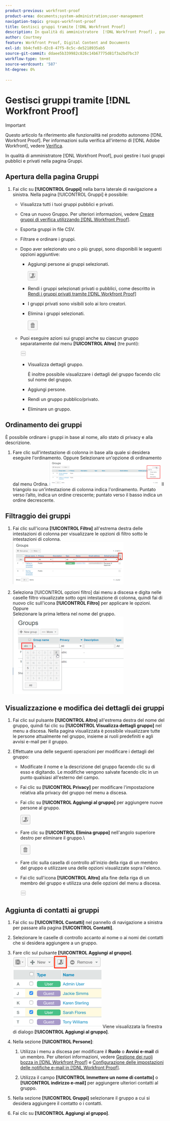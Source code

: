 ```yaml
---
product-previous: workfront-proof
product-area: documents;system-administration;user-management
navigation-topic: groups-workfront-proof
title: Gestisci gruppi tramite [!DNL Workfront Proof]
description: In qualità di amministratore  [!DNL Workfront Proof] , puoi gestire i tuoi gruppi pubblici e privati nella pagina Gruppi.
author: Courtney
feature: Workfront Proof, Digital Content and Documents
exl-id: bb4cfe03-d2c8-47f5-8c5c-de5218935ab5
source-git-commit: ddaee5b339982c826c14b67775d81f3a2bd7bc37
workflow-type: tm+mt
source-wordcount: '587'
ht-degree: 0%

---
```


# Gestisci gruppi tramite [!DNL Workfront Proof]

>[!IMPORTANT]
>
>Questo articolo fa riferimento alle funzionalità nel prodotto autonomo [!DNL Workfront Proof]. Per informazioni sulla verifica all&#39;interno di [!DNL Adobe Workfront], vedere [Verifica](../../../review-and-approve-work/proofing/proofing.md).

In qualità di amministratore [!DNL Workfront Proof], puoi gestire i tuoi gruppi pubblici e privati nella pagina Gruppi.

## Apertura della pagina Gruppi

1. Fai clic su **[!UICONTROL Gruppi]** nella barra laterale di navigazione a sinistra.
Nella pagina [!UICONTROL Gruppi] è possibile:

   * Visualizza tutti i tuoi gruppi pubblici e privati.
   * Crea un nuovo Gruppo. Per ulteriori informazioni, vedere [Creare gruppi di verifica utilizzando [!DNL Workfront Proof]](../../../workfront-proof/wp-mnguserscontacts/groups/create-proofing-groups.md).
   * Esporta gruppi in file CSV.
   * Filtrare e ordinare i gruppi.
   * Dopo aver selezionato uno o più gruppi, sono disponibili le seguenti opzioni aggiuntive:

      * Aggiungi persone ai gruppi selezionati.

        ![Groups_page-add_people_btn.png](assets/groups-page-add-people-btn-30x29.png)

      * Rendi i gruppi selezionati privati o pubblici, come descritto in [Rendi i gruppi privati tramite [!DNL Workfront Proof]](../../../workfront-proof/wp-mnguserscontacts/groups/make-groups-private.md)
      * I gruppi privati sono visibili solo ai loro creatori.
      * Elimina i gruppi selezionati.

        ![Icona Elimina](assets/trash-button.png)
   * Puoi eseguire azioni sui gruppi anche su ciascun gruppo separatamente dal menu **[!UICONTROL Altro]** (tre punti):

     ![Altro menu](assets/more-button-small.png)

      * Visualizza dettagli gruppo.

        È inoltre possibile visualizzare i dettagli del gruppo facendo clic sul nome del gruppo.
      * Aggiungi persone.
      * Rendi un gruppo pubblico/privato.
      * Eliminare un gruppo.


## Ordinamento dei gruppi

È possibile ordinare i gruppi in base al nome, allo stato di privacy e alla descrizione.

1. Fare clic sull&#39;intestazione di colonna in base alla quale si desidera eseguire l&#39;ordinamento.
Oppure
Selezionare un&#39;opzione di ordinamento dal menu Ordina.
   ![Groups_page-Sort_menu.png](assets/groups-page-sort-menu-350x80.png)
Il triangolo su un&#39;intestazione di colonna indica l&#39;ordinamento. Puntato verso l’alto, indica un ordine crescente; puntato verso il basso indica un ordine decrescente.

## Filtraggio dei gruppi

1. Fai clic sull&#39;icona **[!UICONTROL Filtro]** all&#39;estrema destra delle intestazioni di colonna per visualizzare le opzioni di filtro sotto le intestazioni di colonna.
   ![Group_page-Filter_icon_and_options.png](assets/group-page-filter-icon-and-options-350x134.png)

1. Seleziona [!UICONTROL opzioni filtro] dai menu a discesa e digita nelle caselle filtro visualizzate sotto ogni intestazione di colonna, quindi fai di nuovo clic sull&#39;icona **[!UICONTROL Filtro]** per applicare le opzioni.
Oppure\
   Selezionare la prima lettera nel nome del gruppo.
   ![Groups_page-filtering_by_letter.png](assets/groups-page-filtering-by-letter-350x245.png)

## Visualizzazione e modifica dei dettagli dei gruppi

1. Fai clic sul pulsante **[!UICONTROL Altro]** all&#39;estrema destra del nome del gruppo, quindi fai clic su **[!UICONTROL Visualizza dettagli gruppo]** nel menu a discesa.
Nella pagina visualizzata è possibile visualizzare tutte le persone attualmente nel gruppo, insieme ai ruoli predefiniti e agli avvisi e-mail per il gruppo.

1. Effettuate una delle seguenti operazioni per modificare i dettagli del gruppo:

   * Modificate il nome e la descrizione del gruppo facendo clic su di esso e digitando. Le modifiche vengono salvate facendo clic in un punto qualsiasi all&#39;esterno del campo.
   * Fai clic su **[!UICONTROL Privacy]** per modificare l&#39;impostazione relativa alla privacy del gruppo nel menu a discesa.
   * Fai clic su **[!UICONTROL Aggiungi al gruppo]** per aggiungere nuove persone al gruppo.

     ![Aggiungi_a_Gruppo_btn.png](assets/add-to-group-btn.png)

   * Fare clic su **[!UICONTROL Elimina gruppo]** nell&#39;angolo superiore destro per eliminare il gruppo.\

     ![Cestino_pulsante.png](assets/trash-button.png)

   * Fare clic sulla casella di controllo all&#39;inizio della riga di un membro del gruppo e utilizzare una delle opzioni visualizzate sopra l&#39;elenco.
   * Fai clic sull&#39;icona **[!UICONTROL Altro]** alla fine della riga di un membro del gruppo e utilizza una delle opzioni del menu a discesa.

     ![Altro_pulsante_piccolo.png](assets/more-button-small.png)

## Aggiunta di contatti ai gruppi

1. Fai clic su **[!UICONTROL Contatti]** nel pannello di navigazione a sinistra per passare alla pagina **[!UICONTROL Contatti]**.

1. Selezionare le caselle di controllo accanto al nome o ai nomi dei contatti che si desidera aggiungere a un gruppo.
1. Fare clic sul pulsante **[!UICONTROL Aggiungi al gruppo]**.
   ![Aggiungi al gruppo](assets/screenshot-2018-04-06-15-27-17.png)
Viene visualizzata la finestra di dialogo **[!UICONTROL Aggiungi al gruppo]**.

1. Nella sezione **[!UICONTROL Persone]**:

   1. Utilizza i menu a discesa per modificare il **Ruolo** o **Avvisi e-mail** di un membro. Per ulteriori informazioni, vedere [Gestione dei ruoli bozza in [!DNL Workfront Proof]](../../../workfront-proof/wp-work-proofsfiles/share-proofs-and-files/manage-proof-roles.md) e [Configurazione delle impostazioni delle notifiche e-mail in [!DNL Workfront Proof]](../../../workfront-proof/wp-emailsntfctns/email-alerts/config-email-notification-settings-wp.md).

   1. Utilizza il campo **[!UICONTROL Immettere un nome di contatto]** o **[!UICONTROL indirizzo e-mail]** per aggiungere ulteriori contatti al gruppo.

1. Nella sezione **[!UICONTROL Gruppi]** selezionare il gruppo a cui si desidera aggiungere il contatto o i contatti.
1. Fai clic su **[!UICONTROL Aggiungi al gruppo]**.
